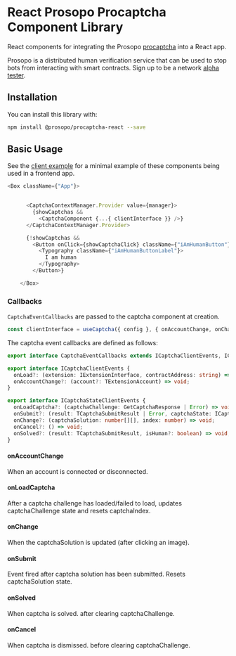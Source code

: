 # React Prosopo Procaptcha Component Library

React components for integrating the Prosopo [procaptcha](https://github.com/prosopo/procaptcha) into a React app.

Prosopo is a distributed human verification service that can be used to stop bots from interacting with smart contracts. Sign up to be a network [alpha tester](https://5b06hrhtlmh.typeform.com/to/vNpyOUfg).

## Installation

You can install this library with:

```bash
npm install @prosopo/procaptcha-react --save
```

## Basic Usage

See the [client example](https://github.com/prosopo/client-example) for a minimal example of these components being used in a frontend app.

```typescript
<Box className={"App"}>

  
      <CaptchaContextManager.Provider value={manager}>
        {showCaptchas &&
          <CaptchaComponent {...{ clientInterface }} />}
      </CaptchaContextManager.Provider>

      {!showCaptchas &&
        <Button onClick={showCaptchaClick} className={"iAmHumanButton"}>
          <Typography className={"iAmHumanButtonLabel"}>
            I am human
          </Typography>
        </Button>}

    </Box>
```

### Callbacks
`CaptchaEventCallbacks` are passed to the captcha component at creation.

```typescript
const clientInterface = useCaptcha({ config }, { onAccountChange, onChange, onSubmit, onSolved, onCancel });
```

The captcha event callbacks are defined as follows:

```typescript
export interface CaptchaEventCallbacks extends ICaptchaClientEvents, ICaptchaStateClientEvents { }

export interface ICaptchaClientEvents {
  onLoad?: (extension: IExtensionInterface, contractAddress: string) => void;
  onAccountChange?: (account?: TExtensionAccount) => void;
}

export interface ICaptchaStateClientEvents {
  onLoadCaptcha?: (captchaChallenge: GetCaptchaResponse | Error) => void;
  onSubmit?: (result: TCaptchaSubmitResult | Error, captchaState: ICaptchaState) => void;
  onChange?: (captchaSolution: number[][], index: number) => void;
  onCancel?: () => void;
  onSolved?: (result: TCaptchaSubmitResult, isHuman?: boolean) => void;
}
```

#### onAccountChange

When an account is connected or disconnected.

#### onLoadCaptcha

After a captcha challenge has loaded/failed to load, updates captchaChallenge state and resets captchaIndex.

#### onChange

When the captchaSolution is updated (after clicking an image).

#### onSubmit

Event fired after captcha solution has been submitted. Resets captchaSolution state.

#### onSolved

When captcha is solved. after clearing captchaChallenge.

#### onCancel

When captcha is dismissed. before clearing captchaChallenge.
